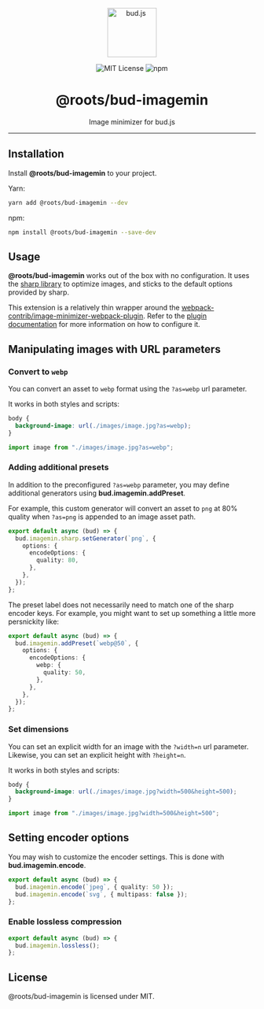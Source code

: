 <p align="center"><img src="https://cdn.roots.io/app/uploads/logo-bud.svg" height="100" alt="bud.js" /></p>

<p align="center">
  <img alt="MIT License" src="https://img.shields.io/github/license/roots/bud?color=%23525ddc&style=flat-square" />
  <img alt="npm" src="https://img.shields.io/npm/v/@roots/bud.svg?color=%23525ddc&style=flat-square" />
</p>

<h1 align="center"><strong>@roots/bud-imagemin</strong></h1>

<p align="center">
  Image minimizer for bud.js
</p>

---

## Installation

Install **@roots/bud-imagemin** to your project.

Yarn:

```sh
yarn add @roots/bud-imagemin --dev
```

npm:

```sh
npm install @roots/bud-imagemin --save-dev
```

## Usage

**@roots/bud-imagemin** works out of the box with no configuration. It uses the [sharp library](https://sharp.pixelplumbing.com/) to optimize images, and sticks to the default options provided by sharp.

This extension is a relatively thin wrapper around the [webpack-contrib/image-minimizer-webpack-plugin](https://github.com/webpack-contrib/image-minimizer-webpack-plugin). Refer to the [plugin documentation](https://github.com/webpack-contrib/image-minimizer-webpack-plugin) for more information on how to configure it.

## Manipulating images with URL parameters

### Convert to `webp`

You can convert an asset to `webp` format using the `?as=webp` url parameter.

It works in both styles and scripts:

```css title="app.css"
body {
  background-image: url(./images/image.jpg?as=webp);
}
```

```typescript title="app.js"
import image from "./images/image.jpg?as=webp";
```

### Adding additional presets

In addition to the preconfigured `?as=webp` parameter, you may define additional generators using **bud.imagemin.addPreset**.

For example, this custom generator will convert an asset to `png` at 80% quality when `?as=png` is appended to an image asset path.

```ts title=bud.config.ts
export default async (bud) => {
  bud.imagemin.sharp.setGenerator(`png`, {
    options: {
      encodeOptions: {
        quality: 80,
      },
    },
  });
};
```

The preset label does not necessarily need to match one of the sharp encoder keys. For example, you might want to set up something a little more
persnickity like:

```ts title=bud.config.ts
export default async (bud) => {
  bud.imagemin.addPreset(`webp@50`, {
    options: {
      encodeOptions: {
        webp: {
          quality: 50,
        },
      },
    },
  });
};
```

### Set dimensions

You can set an explicit width for an image with the `?width=n` url parameter. Likewise, you can set an explicit height with `?height=n`.

It works in both styles and scripts:

```css title="app.css"
body {
  background-image: url(./images/image.jpg?width=500&height=500);
}
```

```typescript title="app.js"
import image from "./images/image.jpg?width=500&height=500";
```

## Setting encoder options

You may wish to customize the encoder settings. This is done with **bud.imagemin.encode**.

```ts title=bud.config.ts
export default async (bud) => {
  bud.imagemin.encode(`jpeg`, { quality: 50 });
  bud.imagemin.encode(`svg`, { multipass: false });
};
```

### Enable lossless compression

```ts title=bud.config.ts
export default async (bud) => {
  bud.imagemin.lossless();
};
```

## License

@roots/bud-imagemin is licensed under MIT.

